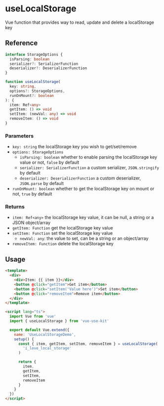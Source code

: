 # useLocalStorage

Vue function that provides way to read, update and delete a localStorage key

## Reference

```typescript
interface StorageOptions {
  isParsing: boolean
  serializer?: SerializerFunction
  deserializer?: DeserializerFunction
}
```

```typescript
function useLocalStorage(
  key: string,
  options?: StorageOptions,
  runOnMount?: boolean
): {
  item: Ref<any>
  getItem: () => void
  setItem: (newVal: any) => void
  removeItem: () => void
}
```

### Parameters

- `key: string` the localStorage key you wish to get/set/remove
- `options: StorageOptions`
  - `isParsing: boolean` whether to enable parsing the localStorage key value or not, `false` by default
  - `serializer: SerializerFunction` a custom serializer, `JSON.stringify` by default
  - `deserializer: DeserializerFunction` a custom deserializer, `JSON.parse` by default
- `runOnMount: boolean` whether to get the localStorage key on mount or not, `true` by default

### Returns

- `item: Ref<any>` the localStorage key value, it can be null, a string or a JSON object/array
- `getItem: Function` get the localStorage key value
- `setItem: Function` set the localStorage key value
  - `newVal: any`: the value to set, can be a string or an object/array
- `removeItem: Function` delete the localStorage key

## Usage

```html
<template>
  <div>
    <div>Item: {{ item }}</div>
    <button @click="getItem">Get item</button>
    <button @click="setItem('Value here')">Set item</button>
    <button @click="removeItem">Remove item</button>
  </div>
</template>

<script lang="ts">
  import Vue from 'vue'
  import { useLocalStorage } from 'vue-use-kit'

  export default Vue.extend({
    name: 'UseLocalStorageDemo',
    setup() {
      const { item, getItem, setItem, removeItem } = useLocalStorage(
        'i_love_local_storage'
      )

      return {
        item,
        getItem,
        setItem,
        removeItem
      }
    }
  })
</script>
```
